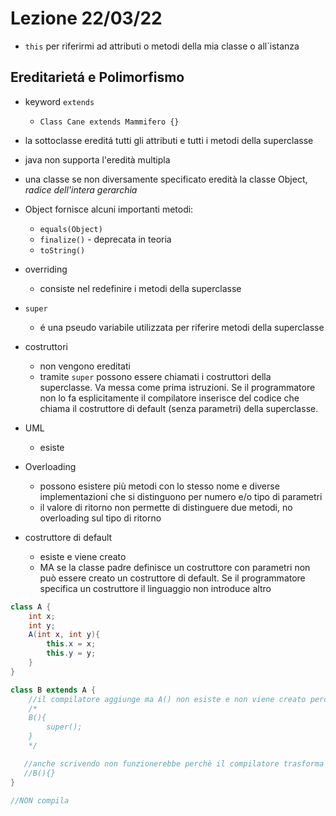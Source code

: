 # Lezione 22/03/22

- `this` per riferirmi ad attributi o metodi della mia classe o all`istanza

## Ereditarietá e Polimorfismo

- keyword `extends`
  - `Class Cane extends Mammifero {}`
- la sottoclasse ereditá tutti gli attributi e tutti i metodi della superclasse
- java non supporta l'eredità multipla
- una classe se non diversamente specificato eredità la classe Object, _radice dell'intera gerarchia_
- Object fornisce alcuni importanti metodi:
  - `equals(Object)`
  - `finalize()` - deprecata in teoria
  - `toString()`
- overriding
  - consiste nel redefinire i metodi della superclasse
- `super`
  - é una pseudo variabile utilizzata per riferire metodi della superclasse
- costruttori
  - non vengono ereditati
  - tramite `super` possono essere chiamati i costruttori della superclasse. Va messa come prima istruzioni. Se il programmatore non lo fa esplicitamente il compilatore inserisce del codice che chiama il costruttore di default (senza parametri) della superclasse.
- UML
  - esiste
- Overloading
  - possono esistere più metodi con lo stesso nome e diverse implementazioni che si distinguono per numero e/o tipo di parametri
  - il valore di ritorno non permette di distinguere due metodi, no overloading sul tipo di ritorno

- costruttore di default
  - esiste e viene creato
  - MA se la classe padre definisce un costruttore con parametri non può essere creato un costruttore di default. Se il programmatore specifica un costruttore il linguaggio non introduce altro
```java
class A {
    int x;
    int y;
    A(int x, int y){
        this.x = x;
        this.y = y;
    }
}

class B extends A {
    //il compilatore aggiunge ma A() non esiste e non viene creato perchè esiste già A(int x, int y)
    /*
    B(){
        super();
    }
    */

   //anche scrivendo non funzionerebbe perchè il compilatore trasforma in B(){super()}
   //B(){}
}

//NON compila
```